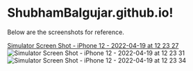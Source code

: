 # ShubhamBalgujar.github.io!
Below are the screenshots for reference.

[Simulator Screen Shot - iPhone 12 - 2022-04-19 at 12 23 27](https://user-images.githubusercontent.com/11616887/163943634-3739c7d5-a3d2-4e63-959f-88f732b9ab0c.png)
![Simulator Screen Shot - iPhone 12 - 2022-04-19 at 12 23 31](https://user-images.githubusercontent.com/11616887/163943688-f3266254-8487-49d4-9b95-0e65210cdce8.png)
![Simulator Screen Shot - iPhone 12 - 2022-04-19 at 12 23 34](https://user-images.githubusercontent.com/11616887/163943718-62ab3aeb-7980-47ab-9583-05f8329b88c0.png)
